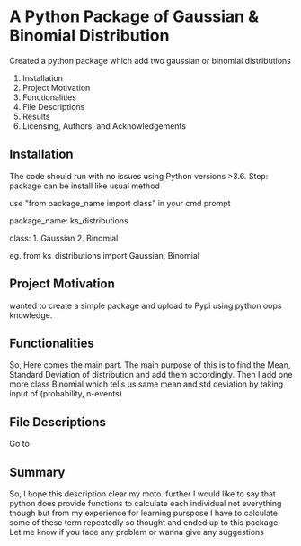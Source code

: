 # A Python Package of Gaussian & Binomial Distribution
Created a python package which add two gaussian or binomial distributions

1. Installation
2. Project Motivation
3. Functionalities
4. File Descriptions
5. Results
6. Licensing, Authors, and Acknowledgements

## Installation

The code should run with no issues using Python versions >3.6.
Step: package can be install like usual method

use  "from package_name import class"  in your cmd prompt

package_name:  ks_distributions

class: 1. Gaussian 2. Binomial

eg. from ks_distributions import Gaussian, Binomial

## Project Motivation

wanted to create a simple package and upload to Pypi using python oops knowledge.

## Functionalities

So, Here comes the main part. The main purpose of this is to find the Mean, Standard Deviation of distribution and add them accordingly.
Then I add one more class Binomial which tells us same mean and std deviation by taking input of (probability, n-events)

## File Descriptions

Go to 

## Summary 

So, I hope this description clear my moto. further I would like to say that python does provide functions to calculate each individual not everything though but from my experience for learning purspose I have to calculate some of these term repeatedly so thought and ended up to this package. Let me know if you face any problem or wanna give any suggestions

